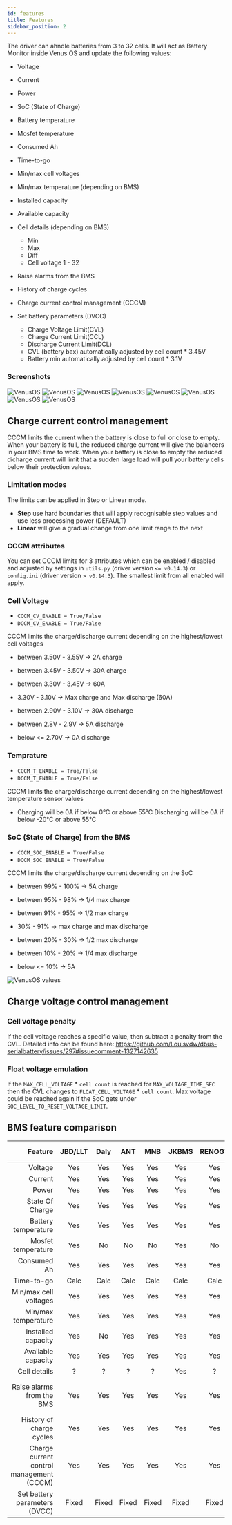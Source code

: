 ```yaml
---
id: features
title: Features
sidebar_position: 2
---
```


The driver can ahndle batteries from 3 to 32 cells. It will act as Battery Monitor inside Venus OS and update the following values:

* Voltage
* Current
* Power
* SoC (State of Charge)
* Battery temperature
* Mosfet temperature
* Consumed Ah
* Time-to-go

* Min/max cell voltages
* Min/max temperature (depending on BMS)
* Installed capacity
* Available capacity

* Cell details (depending on BMS)
  * Min
  * Max
  * Diff
  * Cell voltage 1 - 32

* Raise alarms from the BMS

* History of charge cycles

* Charge current control management (CCCM)

* Set battery parameters (DVCC)
  * Charge Voltage Limit(CVL)
  * Charge Current Limit(CCL)
  * Discharge Current Limit(DCL)
  * CVL (battery bax) automatically adjusted by cell count \* 3.45V
  * Battery min automatically adjusted by cell count \* 3.1V

### Screenshots

![VenusOS](../../screenshots/venus-os_003.png)
![VenusOS](../../screenshots/venus-os_005.png)
![VenusOS](../../screenshots/venus-os_006.png)
![VenusOS](../../screenshots/venus-os_007.png)
![VenusOS](../../screenshots/venus-os_008.png)
![VenusOS](../../screenshots/venus-os_009.png)
![VenusOS](../../screenshots/venus-os_010.png)
![VenusOS](../../screenshots/venus-os_013.png)


## Charge current control management
CCCM limits the current when the battery is close to full or close to empty.
When your battery is full, the reduced charge current will give the balancers in your BMS time to work.
When your battery is close to empty the reduced dicharge current will limit that a sudden large load will pull your battery cells below their protection values.

### Limitation modes
The limits can be applied in Step or Linear mode.
* **Step** use hard boundaries that will apply recognisable step values and use less processing power (DEFAULT)
* **Linear** will give a gradual change from one limit range to the next

### CCCM attributes
You can set CCCM limits for 3 attributes which can be enabled / disabled and adjusted by settings in `utils.py` (driver version `<= v0.14.3`) or `config.ini` (driver version `> v0.14.3`).
The smallest limit from all enabled will apply.

### Cell Voltage
* `CCCM_CV_ENABLE = True/False`
* `DCCM_CV_ENABLE = True/False`

CCCM limits the charge/discharge current depending on the highest/lowest cell voltages

* between 3.50V - 3.55V &rarr; 2A charge
* between 3.45V - 3.50V &rarr; 30A charge
* between 3.30V - 3.45V &rarr; 60A

* 3.30V - 3.10V &rarr; Max charge and Max discharge (60A)

* between 2.90V - 3.10V &rarr; 30A discharge
* between 2.8V - 2.9V &rarr; 5A discharge
* below <= 2.70V &rarr; 0A discharge

### Temprature

* `CCCM_T_ENABLE = True/False`
* `DCCM_T_ENABLE = True/False`

CCCM limits the charge/discharge current depending on the highest/lowest temperature sensor values
* Charging will be 0A if below 0°C or above 55°C
Discharging will be 0A if below -20°C or above 55°C

### SoC (State of Charge) from the BMS
* `CCCM_SOC_ENABLE = True/False`
* `DCCM_SOC_ENABLE = True/False`

CCCM limits the charge/discharge current depending on the SoC

* between 99% - 100% &rarr; 5A charge
* between 95% - 98% &rarr; 1/4 max charge
* between 91% - 95% &rarr; 1/2 max charge

* 30% - 91% &rarr; max charge and max discharge

* between 20% - 30% &rarr; 1/2 max discharge
* between 10% - 20% &rarr; 1/4 max discharge
* below <= 10% &rarr; 5A

![VenusOS values](../../screenshots/vrm-charge-limits.png)

## Charge voltage control management

### Cell voltage penalty
If the cell voltage reaches a specific value, then subtract a penalty from the CVL.
Detailed info can be found here: https://github.com/Louisvdw/dbus-serialbattery/issues/297#issuecomment-1327142635
### Float voltage emulation
If the `MAX_CELL_VOLTAGE` \* `cell count` is reached for `MAX_VOLTAGE_TIME_SEC` then the CVL changes to `FLOAT_CELL_VOLTAGE` \* `cell count`. Max voltage could be reached again if the SoC gets under `SOC_LEVEL_TO_RESET_VOLTAGE_LIMIT`.

## BMS feature comparison
| Feature | JBD/LLT | Daly | ANT | MNB | JKBMS | RENOGY | TIAN/LIFE Power | ECS |
| ---: | :---: | :---: | :---: | :---: | :---: | :---: | :---: | :---: |
| Voltage | Yes | Yes | Yes | Yes | Yes | Yes | Yes | Yes |
| Current | Yes | Yes | Yes | Yes | Yes | Yes | Yes | Yes |
| Power | Yes | Yes | Yes | Yes | Yes | Yes | Yes | Yes |
| State Of Charge | Yes | Yes | Yes | Yes | Yes | Yes | Yes | Yes |
| Battery temperature | Yes | Yes | Yes | Yes | Yes | Yes | Yes | Yes |
| Mosfet temperature | Yes | No | No | No | Yes | No | No | No |
| Consumed Ah | Yes | Yes | Yes | Yes | Yes | Yes | Yes | Yes |
| Time-to-go | Calc | Calc | Calc | Calc | Calc | Calc | Calc | Calc |
| Min/max cell voltages | Yes | Yes | Yes | Yes | Yes | Yes | Yes | No |
| Min/max temperature | Yes | Yes | Yes | Yes | Yes | Yes | Yes | Yes |
| Installed capacity | Yes | No | Yes | Yes | Yes | Yes | Yes | Yes |
| Available capacity | Yes | Yes | Yes | Yes | Yes | Yes | Yes | Yes |
| Cell details | ? | ? | ? | ? | Yes | ? | ? | ? |
| Raise alarms from the BMS | Yes | Yes | Yes | Yes | Yes | Yes | Yes | Yes (no cells yet) |
| History of charge cycles | Yes | Yes | Yes | Yes | Yes | Yes | Yes | No |
| Charge current control management (CCCM) | Yes | Yes | Yes | Yes | Yes | Yes | Yes | Yes |
| Set battery parameters (DVCC) | Fixed | Fixed | Fixed | Fixed | Fixed | Fixed | Fixed | Yes |

